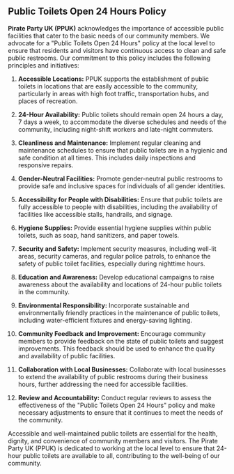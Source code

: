 ## Public Toilets Open 24 Hours Policy

**Pirate Party UK (PPUK)** acknowledges the importance of accessible public facilities that cater to the basic needs of our community members. We advocate for a "Public Toilets Open 24 Hours" policy at the local level to ensure that residents and visitors have continuous access to clean and safe public restrooms. Our commitment to this policy includes the following principles and initiatives:

1. **Accessible Locations:** PPUK supports the establishment of public toilets in locations that are easily accessible to the community, particularly in areas with high foot traffic, transportation hubs, and places of recreation.

2. **24-Hour Availability:** Public toilets should remain open 24 hours a day, 7 days a week, to accommodate the diverse schedules and needs of the community, including night-shift workers and late-night commuters.

3. **Cleanliness and Maintenance:** Implement regular cleaning and maintenance schedules to ensure that public toilets are in a hygienic and safe condition at all times. This includes daily inspections and responsive repairs.

4. **Gender-Neutral Facilities:** Promote gender-neutral public restrooms to provide safe and inclusive spaces for individuals of all gender identities.

5. **Accessibility for People with Disabilities:** Ensure that public toilets are fully accessible to people with disabilities, including the availability of facilities like accessible stalls, handrails, and signage.

6. **Hygiene Supplies:** Provide essential hygiene supplies within public toilets, such as soap, hand sanitizers, and paper towels.

7. **Security and Safety:** Implement security measures, including well-lit areas, security cameras, and regular police patrols, to enhance the safety of public toilet facilities, especially during nighttime hours.

8. **Education and Awareness:** Develop educational campaigns to raise awareness about the availability and locations of 24-hour public toilets in the community.

9. **Environmental Responsibility:** Incorporate sustainable and environmentally friendly practices in the maintenance of public toilets, including water-efficient fixtures and energy-saving lighting.

10. **Community Feedback and Improvement:** Encourage community members to provide feedback on the state of public toilets and suggest improvements. This feedback should be used to enhance the quality and availability of public facilities.

11. **Collaboration with Local Businesses:** Collaborate with local businesses to extend the availability of public restrooms during their business hours, further addressing the need for accessible facilities.

12. **Review and Accountability:** Conduct regular reviews to assess the effectiveness of the "Public Toilets Open 24 Hours" policy and make necessary adjustments to ensure that it continues to meet the needs of the community.

Accessible and well-maintained public toilets are essential for the health, dignity, and convenience of community members and visitors. The Pirate Party UK (PPUK) is dedicated to working at the local level to ensure that 24-hour public toilets are available to all, contributing to the well-being of our community.
